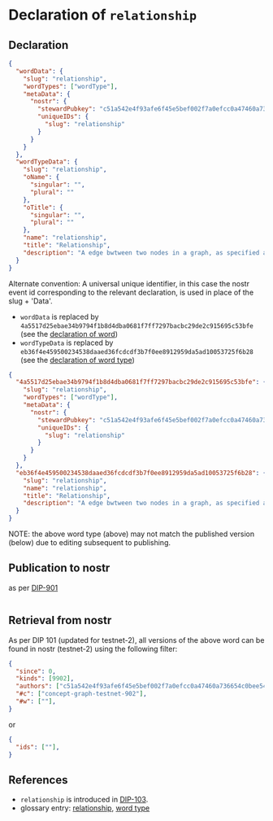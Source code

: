# Declaration of `relationship`

## Declaration

```json
{
  "wordData": {
    "slug": "relationship",
    "wordTypes": ["wordType"],
    "metaData": {
      "nostr": {
        "stewardPubkey": "c51a542e4f93afe6f45e5bef002f7a0efcc0a47460a736654c0bee5402c482fa",
        "uniqueIDs": {
          "slug": "relationship"
        }
      }
    }
  },
  "wordTypeData": {
    "slug": "relationship",
    "oName": {
      "singular": "",
      "plural": ""
    },
    "oTitle": {
      "singular": "",
      "plural": ""
    },
    "name": "relationship",
    "title": "Relationship",
    "description": "A edge bwtween two nodes in a graph, as specified according to the DCoSL protocol."
  }
}
```

Alternate convention:
A universal unique identifier, in this case the nostr event id corresponding to the relevant declaration, is used in place of the slug + 'Data'.
- `wordData` is replaced by `4a5517d25ebae34b9794f1b8d4dba0681f7ff7297bacbc29de2c915695c53bfe` (see the [declaration of word](word.md))
- `wordTypeData` is replaced by `eb36f4e459500234538daaed36fcdcdf3b7f0ee8912959da5ad10053725f6b28` (see the [declaration of word type](word.md))


```json
{
  "4a5517d25ebae34b9794f1b8d4dba0681f7ff7297bacbc29de2c915695c53bfe": {
    "slug": "relationship",
    "wordTypes": ["wordType"],
    "metaData": {
      "nostr": {
        "stewardPubkey": "c51a542e4f93afe6f45e5bef002f7a0efcc0a47460a736654c0bee5402c482fa",
        "uniqueIDs": {
          "slug": "relationship"
        }
      }
    }
  },
  "eb36f4e459500234538daaed36fcdcdf3b7f0ee8912959da5ad10053725f6b28": {
    "slug": "relationship",
    "name": "relationship",
    "title": "Relationship",
    "description": "A edge bwtween two nodes in a graph, as specified according to the DCoSL protocol."
  }
}
```

NOTE: the above word type (above) may not match the published version (below) due to editing subsequent to publishing.

## Publication to nostr

as per [DIP-901](../../networking/nostr/901.md)

```json

```

## Retrieval from nostr

As per DIP 101 (updated for testnet-2), all versions of the above word can be found in nostr (testnet-2) using the following filter:

```json
{
  "since": 0,
  "kinds": [9902],
  "authors": ["c51a542e4f93afe6f45e5bef002f7a0efcc0a47460a736654c0bee5402c482fa"],
  "#c": ["concept-graph-testnet-902"],
  "#w": [""],
}
```

or

```json
{
  "ids": [""],
}
```

## References

- `relationship` is introduced in [DIP-103](../103.md).
- glossary entry: [relationship](../../../glossary/relationship.md), [word type](../../../glossary/wordType.md)
